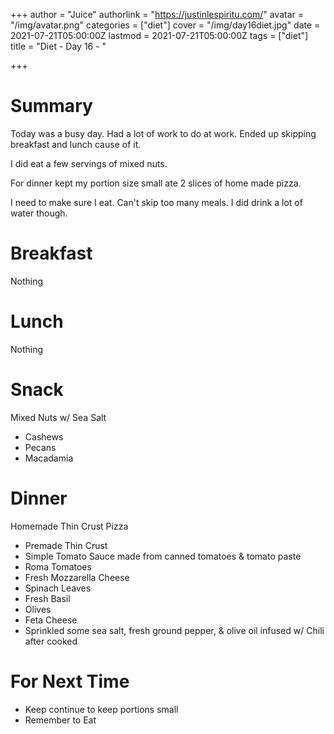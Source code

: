 +++
author = "Juice"
authorlink = "https://justinlespiritu.com/"
avatar = "/img/avatar.png"
categories = ["diet"]
cover = "/img/day16diet.jpg"
date = 2021-07-21T05:00:00Z
lastmod = 2021-07-21T05:00:00Z
tags = ["diet"]
title = "Diet - Day 16 - "

+++
# Summary

Today was a busy day.  Had a lot of work to do at work.  Ended up skipping breakfast and lunch cause of it.

I did eat a few servings of mixed nuts.  

For dinner kept my portion size small ate 2 slices of home made pizza.

I need to make sure I eat.  Can't skip too many meals.  I did drink a lot of water though.

# Breakfast

Nothing

# Lunch

Nothing

# Snack

Mixed Nuts w/ Sea Salt

* Cashews
* Pecans
* Macadamia

# Dinner

Homemade Thin Crust Pizza

* Premade Thin Crust
* Simple Tomato Sauce made from canned tomatoes & tomato paste
* Roma Tomatoes
* Fresh Mozzarella Cheese
* Spinach Leaves
* Fresh Basil
* Olives
* Feta Cheese
* Sprinkled some sea salt, fresh ground pepper, & olive oil infused w/ Chili after cooked

# For Next Time

* Keep continue to keep portions small
* Remember to Eat